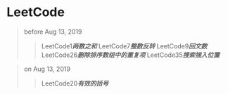 # LeetCode
>before Aug 13, 2019
>>LeetCode1***两数之和***
>>LeetCode7***整数反转***
>>LeetCode9***回文数***
>>LeetCode26***删除排序数组中的重复项***
>>LeetCode35***搜索插入位置***

>on Aug 13, 2019
>>LeetCode20***有效的括号***

